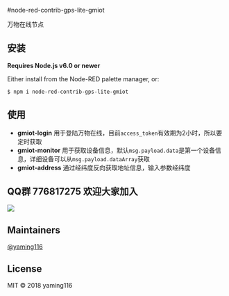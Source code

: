 #node-red-contrib-gps-lite-gmiot

万物在线节点


## 安装

**Requires Node.js v6.0 or newer**

Either install from the Node-RED palette manager, or:

```
$ npm i node-red-contrib-gps-lite-gmiot
```

## 使用

* **gmiot-login** 用于登陆万物在线，目前`access_token`有效期为2小时，所以要定时获取 
* **gmiot-monitor** 用于获取设备信息，默认`msg.payload.data`是第一个设备信息，详细设备可以从`msg.payload.dataArray`获取
* **gmiot-address** 通过经纬度反向获取地址信息，输入参数经纬度


## QQ群 776817275 欢迎大家加入

![](https://i.loli.net/2018/12/28/5c25b8bf1e78d.jpg)

## Maintainers

[@yaming116](https://github.com/yaming116)

## License

MIT © 2018 yaming116

